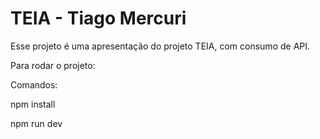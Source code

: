 # TEIA - Tiago Mercuri

Esse projeto é uma apresentação do projeto TEIA, com consumo de API. 

Para rodar o projeto:

Comandos:

npm install

npm run dev
